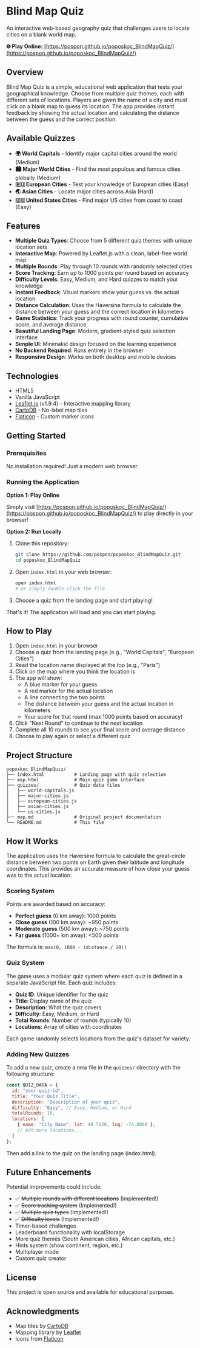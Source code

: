 # Blind Map Quiz

An interactive web-based geography quiz that challenges users to locate cities on a blank world map.

**🌐 Play Online:** [https://pospon.github.io/poposkoc_BlindMapQuiz/](https://pospon.github.io/poposkoc_BlindMapQuiz/)

## Overview

Blind Map Quiz is a simple, educational web application that tests your geographical knowledge. Choose from multiple quiz themes, each with different sets of locations. Players are given the name of a city and must click on a blank map to guess its location. The app provides instant feedback by showing the actual location and calculating the distance between the guess and the correct position.

## Available Quizzes

- **🌍 World Capitals** - Identify major capital cities around the world (Medium)
- **🏙️ Major World Cities** - Find the most populous and famous cities globally (Medium)
- **🇪🇺 European Cities** - Test your knowledge of European cities (Easy)
- **🌏 Asian Cities** - Locate major cities across Asia (Hard)
- **🇺🇸 United States Cities** - Find major US cities from coast to coast (Easy)

## Features

- **Multiple Quiz Types**: Choose from 5 different quiz themes with unique location sets
- **Interactive Map**: Powered by Leaflet.js with a clean, label-free world map
- **Multiple Rounds**: Play through 10 rounds with randomly selected cities
- **Score Tracking**: Earn up to 1000 points per round based on accuracy
- **Difficulty Levels**: Easy, Medium, and Hard quizzes to match your knowledge
- **Instant Feedback**: Visual markers show your guess vs. the actual location
- **Distance Calculation**: Uses the Haversine formula to calculate the distance between your guess and the correct location in kilometers
- **Game Statistics**: Track your progress with round counter, cumulative score, and average distance
- **Beautiful Landing Page**: Modern, gradient-styled quiz selection interface
- **Simple UI**: Minimalist design focused on the learning experience
- **No Backend Required**: Runs entirely in the browser
- **Responsive Design**: Works on both desktop and mobile devices

## Technologies

- HTML5
- Vanilla JavaScript
- [Leaflet.js](https://leafletjs.com/) (v1.9.4) - Interactive mapping library
- [CartoDB](https://carto.com/) - No-label map tiles
- [Flaticon](https://www.flaticon.com/) - Custom marker icons

## Getting Started

### Prerequisites

No installation required! Just a modern web browser.

### Running the Application

**Option 1: Play Online**

Simply visit [https://pospon.github.io/poposkoc_BlindMapQuiz/](https://pospon.github.io/poposkoc_BlindMapQuiz/) to play directly in your browser!

**Option 2: Run Locally**

1. Clone this repository:
   ```bash
   git clone https://github.com/pospon/poposkoc_BlindMapQuiz.git
   cd poposkoc_BlindMapQuiz
   ```

2. Open `index.html` in your web browser:
   ```bash
   open index.html
   # or simply double-click the file
   ```

3. Choose a quiz from the landing page and start playing!

That's it! The application will load and you can start playing.

## How to Play

1. Open `index.html` in your browser
2. Choose a quiz from the landing page (e.g., "World Capitals", "European Cities")
3. Read the location name displayed at the top (e.g., "Paris")
4. Click on the map where you think the location is
5. The app will show:
   - A blue marker for your guess
   - A red marker for the actual location
   - A line connecting the two points
   - The distance between your guess and the actual location in kilometers
   - Your score for that round (max 1000 points based on accuracy)
6. Click "Next Round" to continue to the next location
7. Complete all 10 rounds to see your final score and average distance
8. Choose to play again or select a different quiz

## Project Structure

```
poposkoc_BlindMapQuiz/
├── index.html           # Landing page with quiz selection
├── map.html             # Main quiz game interface
├── quizzes/             # Quiz data files
│   ├── world-capitals.js
│   ├── major-cities.js
│   ├── european-cities.js
│   ├── asian-cities.js
│   └── us-cities.js
├── map.md               # Original project documentation
└── README.md            # This file
```

## How It Works

The application uses the Haversine formula to calculate the great-circle distance between two points on Earth given their latitude and longitude coordinates. This provides an accurate measure of how close your guess was to the actual location.

### Scoring System

Points are awarded based on accuracy:
- **Perfect guess** (0 km away): 1000 points
- **Close guess** (100 km away): ~950 points
- **Moderate guess** (500 km away): ~750 points
- **Far guess** (1000+ km away): <500 points

The formula is: `max(0, 1000 - (distance / 20))`

### Quiz System

The game uses a modular quiz system where each quiz is defined in a separate JavaScript file. Each quiz includes:
- **Quiz ID**: Unique identifier for the quiz
- **Title**: Display name of the quiz
- **Description**: What the quiz covers
- **Difficulty**: Easy, Medium, or Hard
- **Total Rounds**: Number of rounds (typically 10)
- **Locations**: Array of cities with coordinates

Each game randomly selects locations from the quiz's dataset for variety.

### Adding New Quizzes

To add a new quiz, create a new file in the `quizzes/` directory with the following structure:

```javascript
const QUIZ_DATA = {
  id: "your-quiz-id",
  title: "Your Quiz Title",
  description: "Description of your quiz",
  difficulty: "Easy", // Easy, Medium, or Hard
  totalRounds: 10,
  locations: [
    { name: "City Name", lat: 40.7128, lng: -74.0060 },
    // Add more locations...
  ]
};
```

Then add a link to the quiz on the landing page (index.html).

## Future Enhancements

Potential improvements could include:
- ✅ ~~Multiple rounds with different locations~~ (Implemented!)
- ✅ ~~Score tracking system~~ (Implemented!)
- ✅ ~~Multiple quiz types~~ (Implemented!)
- ✅ ~~Difficulty levels~~ (Implemented!)
- Timer-based challenges
- Leaderboard functionality with localStorage
- More quiz themes (South American cities, African capitals, etc.)
- Hints system (show continent, region, etc.)
- Multiplayer mode
- Custom quiz creator

## License

This project is open source and available for educational purposes.

## Acknowledgments

- Map tiles by [CartoDB](https://carto.com/)
- Mapping library by [Leaflet](https://leafletjs.com/)
- Icons from [Flaticon](https://www.flaticon.com/)

